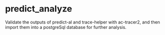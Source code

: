 # predict_analyze
Validate the outputs of predict-al and trace-helper with ac-tracer2, and then import them into a postgreSql database 
for further analysis.
